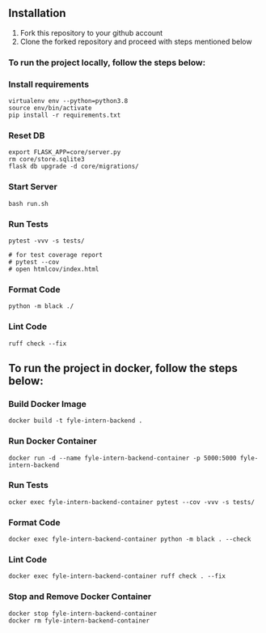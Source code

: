## Installation

1. Fork this repository to your github account
2. Clone the forked repository and proceed with steps mentioned below

### To run the project locally, follow the steps below:

### Install requirements

```
virtualenv env --python=python3.8
source env/bin/activate
pip install -r requirements.txt
```
### Reset DB

```
export FLASK_APP=core/server.py
rm core/store.sqlite3
flask db upgrade -d core/migrations/
```
### Start Server

```
bash run.sh
```
### Run Tests

```
pytest -vvv -s tests/

# for test coverage report
# pytest --cov
# open htmlcov/index.html
```

### Format Code

```
python -m black ./ 
```

### Lint Code

```
ruff check --fix
```

## To run the project in docker, follow the steps below:

### Build Docker Image

```
docker build -t fyle-intern-backend .
```

### Run Docker Container

```
docker run -d --name fyle-intern-backend-container -p 5000:5000 fyle-intern-backend
```

### Run Tests

```
ocker exec fyle-intern-backend-container pytest --cov -vvv -s tests/
```

### Format Code

```
docker exec fyle-intern-backend-container python -m black . --check
```

### Lint Code

```
docker exec fyle-intern-backend-container ruff check . --fix
```

### Stop and Remove Docker Container

```
docker stop fyle-intern-backend-container
docker rm fyle-intern-backend-container
```

